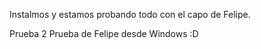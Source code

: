Instalmos y estamos probando todo con el capo de Felipe.

Prueba 2
Prueba de Felipe desde Windows :D